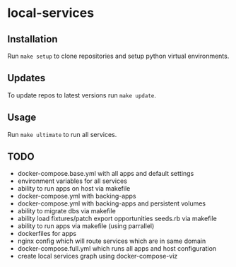 # local-services

## Installation

Run `make setup` to clone repositories and setup python virtual environments.

## Updates

To update repos to latest versions run `make update`.

## Usage

Run `make ultimate` to run all services.

## TODO

* docker-compose.base.yml with all apps and default settings
* environment variables for all services
* ability to run apps on host via makefile
* docker-compose.yml with backing-apps
* docker-compose.yml with backing-apps and persistent volumes
* ability to migrate dbs via makefile
* ability load fixtures/patch export opportunities seeds.rb via makefile
* ability to run apps via makefile (using parrallel)
* dockerfiles for apps
* nginx config which will route services which are in same domain
* docker-compose.full.yml which runs all apps and host configuration
* create local services graph using docker-compose-viz
